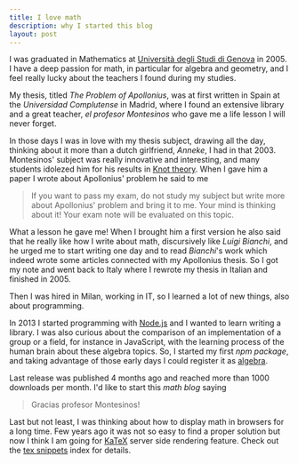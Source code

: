 ```yaml
---
title: I love math
description: why I started this blog
layout: post
---
```


I was graduated in Mathematics at [Università degli Studi di Genova][1] in 2005. I have a deep passion for math, in particular for algebra and geometry, and I feel really lucky about the teachers I found during my studies.

My thesis, titled *The Problem of Apollonius*, was at first written in Spain at the *Universidad Complutense* in Madrid, where I found an extensive library and a great teacher, *el profesor Montesinos* who gave me a life lesson I will never forget.

In those days I was in love with my thesis subject, drawing all the day, thinking about it more than a dutch girlfriend, *Anneke*, I had in that 2003.
Montesinos' subject was really innovative and interesting, and many students idolezed him for his results in [Knot theory][2].
When I gave him a paper I wrote about Apollonius' problem he said to me

> If you want to pass my exam, do not study my subject but write more about Apollonius' problem and bring it to me. Your mind is thinking about it! Your exam note will be evaluated on this topic.

What a lesson he gave me! When I brought him a first version he also said that he really like how I write about math, discursively like *Luigi Bianchi*, and he urged me to start writing one day and to read *Bianchi*'s work which indeed wrote some articles connected with my Apollonius thesis.
So I got my note and went back to Italy where I rewrote my thesis in Italian and finished in 2005.

Then I was hired in Milan, working in IT, so I learned a lot of new things, also about programming.

In 2013 I started programming with [Node.js][3] and I wanted to learn writing a library. I was also curious about the comparison of an implementation of a group or a field, for instance in JavaScript, with the learning process of the human brain about these algebra topics.
So, I started my first *npm package*, and taking advantage of those early days I could register it as [algebra][4].

Last release was published 4 months ago and reached more than 1000 downloads per month. I'd like to start this *math blog* saying

> Gracias profesor Montesinos!

Last but not least, I was thinking about how to display math in browsers for a long time. Few years ago it was not so easy to find a proper solution but now I think I am going for [KaTeX][5] server side rendering feature.
Check out the [tex snippets](/algebra/tex-snippets) index for details.

  [1]: http://www.dima.unige.it/ "Università degli Studi di Genova"
  [2]: https://en.wikipedia.org/wiki/Knot_theory "Knot theory"
  [3]: http://nodejs.org/ "Node.js"
  [4]: https://www.npmjs.com/package/algebra "algebra on npm"
  [5]: http://khan.github.io/KaTeX/ "KaTeX"

